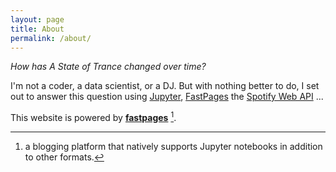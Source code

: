 ```yaml
---
layout: page
title: About
permalink: /about/
---
```


*How has A State of Trance changed over time?*

I'm not a coder, a data scientist, or a DJ. But with nothing better to do, I set out to answer this question using [Jupyter](https://jupyter.org/), [FastPages](https://github.com/fastai/fastpages) the [Spotify Web API](https://developer.spotify.com/documentation/web-api/) ...

This website is powered by **[fastpages](https://github.com/fastai/fastpages)** [^1].



[^1]:a blogging platform that natively supports Jupyter notebooks in addition to other formats.
